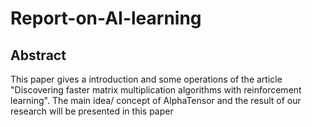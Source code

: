 # Report-on-AI-learning
## Abstract
This paper gives a introduction and some operations of the article "Discovering faster matrix
multiplication algorithms with reinforcement
learning". The main idea/ concept of AlphaTensor and the result of our research will be presented in this paper
